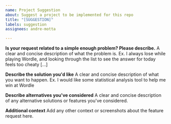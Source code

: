 ```yaml
---
name: Project Suggestion
about: Suggest a project to be implemented for this repo
title: "[SUGGESTION]"
labels: suggestion
assignees: andre-motta

---
```


**Is your request related to a simple enough problem? Please describe.**
A clear and concise description of what the problem is.
Ex. I always lose while playing Wordle, and looking through the list to see the answer for today feels too cheaty [...]

**Describe the solution you'd like**
A clear and concise description of what you want to happen.
Ex. I would like some statistical analysis tool to help me win at Wordle

**Describe alternatives you've considered**
A clear and concise description of any alternative solutions or features you've considered.

**Additional context**
Add any other context or screenshots about the feature request here.
